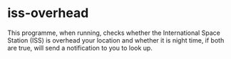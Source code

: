 # iss-overhead

This programme, when running, checks whether the International Space Station (ISS) is overhead your location and whether it is night time, if both are true, will send a notification to you to look up.
